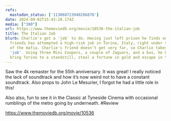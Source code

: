 ```yaml
---
refs:
  mastodon_status: ['113068723940266878']
date: 2024-09-02T15:43:28.174Z
media: ["380"]
url: https://www.themoviedb.org/movie/10536-the-italian-job
title: The Italian Job
blurb: Charlie's got a 'job' to do. Having just left prison he finds one of his
  friends has attempted a high-risk job in Torino, Italy, right under the nose
  of the mafia. Charlie's friend doesn't get very far, so Charlie takes over the
  'job'. Using three Mini Coopers, a couple of Jaguars, and a bus, he hopes to
  bring Torino to a standstill, steal a fortune in gold and escape in the chaos.
---
```


Saw the 4k remaster for the 55th anniversary. It was great! I really noticed the lack of soundtrack and how it’s now weird not to have a constant soundtrack. Also props to John Le Mesurier, I forgot he had a little role in this!

Also also, fun to see it in the Classic at Tyneside Cinema with occasional rumblings of the metro going by underneath. #Review

https://www.themoviedb.org/movie/10536
